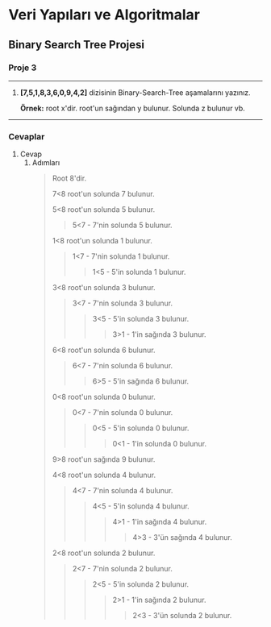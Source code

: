 # Veri Yapıları ve Algoritmalar

## Binary Search Tree Projesi

### Proje 3
---
1. **[7,5,1,8,3,6,0,9,4,2]** dizisinin Binary-Search-Tree aşamalarını yazınız.
   
    **Örnek:** root x'dir. root'un sağından y bulunur. Solunda z bulunur vb.
---
### Cevaplar
1. Cevap
   1.  Adımları
        > Root 8'dir.
        >
        > 7<8 root'un solunda 7 bulunur.
        >
        > 5<8 root'un solunda 5 bulunur. 
        >
        >> 5<7 - 7'nin solunda 5 bulunur.
        >>
        > 1<8 root'un solunda 1 bulunur.
        >>
        >> 1<7 - 7'nin solunda 1 bulunur.
        >>
        >> >1<5 - 5'in solunda 1 bulunur.
        >
        > 3<8 root'un solunda 3 bulunur.
        >>
        >> 3<7 - 7'nin solunda 3 bulunur.
        >>
        >>> 3<5 - 5'in solunda 3 bulunur.
        >>>
        >>>> 3>1 - 1'in sağında 3 bulunur.
        >>
        > 6<8 root'un solunda 6 bulunur.
        >>
        >> 6<7 - 7'nin solunda 6 bulunur.
        >> 
        >>> 6>5 - 5'in sağında 6 bulunur.
        >>
        > 0<8 root'un solunda 0 bulunur.
        >>
        >> 0<7 - 7'nin solunda 0 bulunur.
        >>
        >>> 0<5 - 5'in solunda 0 bulunur.
        >>>
        >>>> 0<1 - 1'in solunda 0 bulunur.
        >>
        > 9>8 root'un sağında 9 bulunur.
        >>
        > 4<8 root'un solunda 4 bulunur.
        >>
        >> 4<7 - 7'nin solunda 4 bulunur.
        >>
        >>> 4<5 - 5'in solunda 4 bulunur.
        >>>
        >>>> 4>1 - 1'in sağında 4 bulunur.
        >>>>
        >>>>> 4>3 - 3'ün sağında 4 bulunur.
        >>
        > 2<8 root'un solunda 2 bulunur.
        >>
        >> 2<7 - 7'nin solunda 2 bulunur.
        >>
        >>> 2<5 - 5'in solunda 2 bulunur.
        >>>
        >>>> 2>1 - 1'in sağında 2 bulunur.
        >>>> 
        >>>>>2<3 - 3'ün solunda 2 bulunur.

